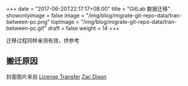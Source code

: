 +++
date = "2017-06-20T22:17:17+08:00"
title = "GitLab 数据迁移"
showonlyimage = false
image = "/img/blog/migrate-git-repo-data/tran-between-pc.png"
topImage = "/img/blog/migrate-git-repo-data/tran-between-pc.gif"
draft = false
weight = 14
+++

迁移过程同样亲测有效，供参考
<!--more-->

## 搬迁原因











封面图片来自 [License Transfer](https://dribbble.com/shots/2617161-License-Transfer) <a href="https://dribbble.com/zacdixon"><i class="fa fa-dribbble" aria-hidden="true"></i> Zac Dixon</a>
